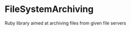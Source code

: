 FileSystemArchiving
===================

Ruby library aimed at archiving files from given file servers
